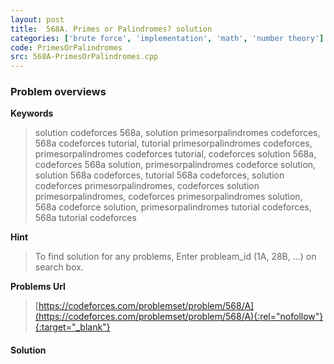 ```yaml
---
layout: post
title:  568A. Primes or Palindromes? solution
categories: ['brute force', 'implementation', 'math', 'number theory']
code: PrimesOrPalindromes
src: 568A-PrimesOrPalindromes.cpp
---
```

### **Problem overviews**

**Keywords**
> solution codeforces 568a, solution primesorpalindromes codeforces, 568a codeforces tutorial, tutorial primesorpalindromes codeforces, primesorpalindromes codeforces tutorial, codeforces solution 568a, codeforces 568a solution, primesorpalindromes codeforce solution, solution 568a codeforces, tutorial 568a codeforces, solution codeforces primesorpalindromes, codeforces solution primesorpalindromes, codeforces primesorpalindromes solution, 568a codeforce solution, primesorpalindromes tutorial codeforces, 568a tutorial codeforces

**Hint**
> To find solution for any problems, Enter probleam_id (1A, 28B, ...) on search box. 

**Problems Url**
> [https://codeforces.com/problemset/problem/568/A](https://codeforces.com/problemset/problem/568/A){:rel="nofollow"}{:target="_blank"}

#### **Solution**



